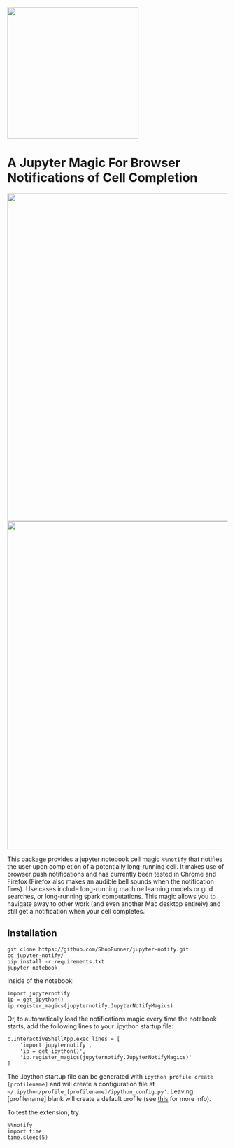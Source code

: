 <img src="https://www.shoprunner.com/static/frontweb/V2/logos/sr_inline.svg" width="300"/>

# A Jupyter Magic For Browser Notifications of Cell Completion

<img src="https://s2.postimg.org/6g31wfeo9/Screen_Shot_2017-06-02_at_8.54.21_AM.png" width="750"/>
<img src="https://s11.postimg.org/t85gn6f2b/Screen_Shot_2017-06-02_at_8.56.06_AM.png" width="750"/>

This package provides a jupyter notebook cell magic `%%notify` that notifies the user upon completion of a potentially long-running cell.  It makes use of browser push notifications and has currently been tested in Chrome and Firefox (Firefox also makes an audible bell sounds when the notification fires).  Use cases include long-running machine learning models or grid searches, or long-running spark computations.  This magic allows you to navigate away to other work (and even another Mac desktop entirely) and still get a notification when your cell completes.

## Installation
```
git clone https://github.com/ShopRunner/jupyter-notify.git
cd jupyter-notify/
pip install -r requirements.txt
jupyter notebook
```

Inside of the notebook:
```
import jupyternotify
ip = get_ipython()
ip.register_magics(jupyternotify.JupyterNotifyMagics)
```

Or, to automatically load the notifications magic every time the notebook starts, add the following lines to your .ipython startup file:
```
c.InteractiveShellApp.exec_lines = [
	'import jupyternotify',
	'ip = get_ipython()',
	'ip.register_magics(jupyternotify.JupyterNotifyMagics)'
]
```
The .ipython startup file can be generated with `ipython profile create [profilename]` and will create a configuration file at `~/.ipython/profile_[profilename]/ipython_config.py'`.  Leaving [profilename] blank will create a default profile (see [this](http://ipython.org/ipython-doc/dev/config/intro.html) for more info).

To test the extension, try

```
%%notify
import time
time.sleep(5)
```
